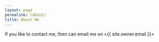 ```yaml
---
layout: page
permalink: /about/
title: About Me
---
```


If you like to contact me, then can email me on <{{ site.owner.email }}>